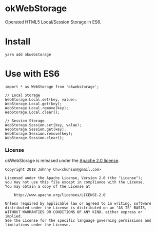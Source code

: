 # okWebStorage
Operated HTML5 Local/Session Storage in ES6.

# Install
```
yarn add okwebstorage
```

# Use with ES6
```
import * as WebStorage from 'okwebstorage';

// Local Storage
WebStorage.Local.set(key, value);
WebStorage.Local.get(key);
WebStorage.Local.remove(key);
WebStorage.Local.clear();

// Session Storage
WebStorage.Session.set(key, value);
WebStorage.Session.get(key);
WebStorage.Session.remove(key);
WebStorage.Session.clear();
```

### License

okWebStorage is released under the [Apache 2.0 license](LICENSE).

```
Copyright 2018 Johnny Chu<chuhsun@gmail.com>

Licensed under the Apache License, Version 2.0 (the "License");
you may not use this file except in compliance with the License.
You may obtain a copy of the License at

    http://www.apache.org/licenses/LICENSE-2.0

Unless required by applicable law or agreed to in writing, software
distributed under the License is distributed on an "AS IS" BASIS,
WITHOUT WARRANTIES OR CONDITIONS OF ANY KIND, either express or implied.
See the License for the specific language governing permissions and
limitations under the License.
```
